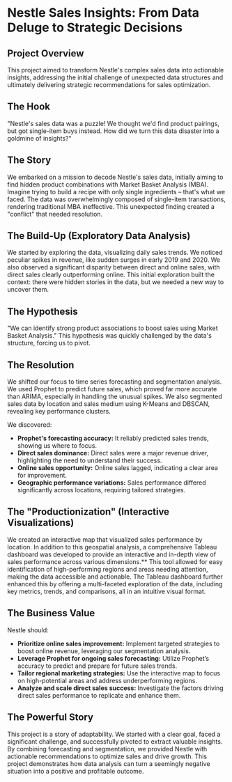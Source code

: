 # Nestle Sales Insights: From Data Deluge to Strategic Decisions

## Project Overview

This project aimed to transform Nestle's complex sales data into actionable insights, addressing the initial challenge of unexpected data structures and ultimately delivering strategic recommendations for sales optimization.

## The Hook 

"Nestle's sales data was a puzzle! We thought we'd find product pairings, but got single-item buys instead. How did we turn this data disaster into a goldmine of insights?"

## The Story 

We embarked on a mission to decode Nestle's sales data, initially aiming to find hidden product combinations with Market Basket Analysis (MBA). Imagine trying to build a recipe with only single ingredients – that's what we faced. The data was overwhelmingly composed of single-item transactions, rendering traditional MBA ineffective. This unexpected finding created a "conflict" that needed resolution.

## The Build-Up (Exploratory Data Analysis)

We started by exploring the data, visualizing daily sales trends. We noticed peculiar spikes in revenue, like sudden surges in early 2019 and 2020. We also observed a significant disparity between direct and online sales, with direct sales clearly outperforming online. This initial exploration built the context: there were hidden stories in the data, but we needed a new way to uncover them.

## The Hypothesis

"We can identify strong product associations to boost sales using Market Basket Analysis." This hypothesis was quickly challenged by the data's structure, forcing us to pivot.

## The Resolution

We shifted our focus to time series forecasting and segmentation analysis. We used Prophet to predict future sales, which proved far more accurate than ARIMA, especially in handling the unusual spikes. We also segmented sales data by location and sales medium using K-Means and DBSCAN, revealing key performance clusters.

We discovered:

-   **Prophet's forecasting accuracy:** It reliably predicted sales trends, showing us where to focus.
-   **Direct sales dominance:** Direct sales were a major revenue driver, highlighting the need to understand their success.
-   **Online sales opportunity:** Online sales lagged, indicating a clear area for improvement.
-   **Geographic performance variations:** Sales performance differed significantly across locations, requiring tailored strategies.

## The "Productionization" (Interactive Visualizations)

We created an interactive map that visualized sales performance by location. In addition to this geospatial analysis, a comprehensive Tableau dashboard was developed to provide an interactive and in-depth view of sales performance across various dimensions.** This tool allowed for easy identification of high-performing regions and areas needing attention, making the data accessible and actionable. The Tableau dashboard further enhanced this by offering a multi-faceted exploration of the data, including key metrics, trends, and comparisons, all in an intuitive visual format.

## The Business Value

Nestle should:

-   **Prioritize online sales improvement:** Implement targeted strategies to boost online revenue, leveraging our segmentation analysis.
-   **Leverage Prophet for ongoing sales forecasting:** Utilize Prophet’s accuracy to predict and prepare for future sales trends.
-   **Tailor regional marketing strategies:** Use the interactive map to focus on high-potential areas and address underperforming regions.
-   **Analyze and scale direct sales success:** Investigate the factors driving direct sales performance to replicate and enhance them.

## The Powerful Story

This project is a story of adaptability. We started with a clear goal, faced a significant challenge, and successfully pivoted to extract valuable insights. By combining forecasting and segmentation, we provided Nestle with actionable recommendations to optimize sales and drive growth. This project demonstrates how data analysis can turn a seemingly negative situation into a positive and profitable outcome.
